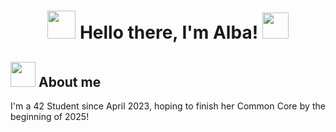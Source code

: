 <h1 align='center'>
<img src='https://pic.chinesefontdesign.com/uploads/2016/08/chinesefontdesign.com_2016-08-21_18-42-13.gif' width='45px' height='45px'/> Hello there, I'm Alba! <img src='https://i.pinimg.com/originals/40/80/ab/4080ab1da8b9819d68aee04aa11e1b72.gif' width='42px' height='42px'/>
</h1>

<h2>
<img src='https://pic.chinesefontdesign.com/uploads/2016/08/chinesefontdesign.com_2016-08-21_18-42-46.gif' width='40px' heigh='40px'/> About me
</h2>

<p align='justify'>
I'm a 42 Student since April 2023, hoping to finish her Common Core by the beginning of 2025!
</p>
